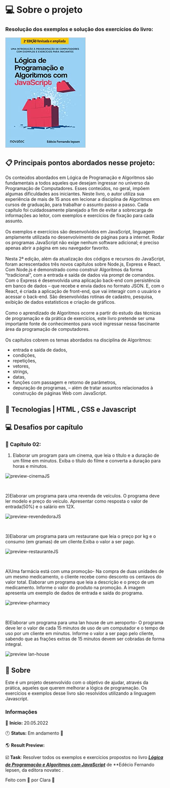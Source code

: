 # 💻 Sobre o projeto
### Resolução dos exemplos e solução dos exercícios do livro:

!['Book cover'](https://github.com/Clara-Pacheco/Logica-de-Programa-o-e-Algoritmos-com-JavaScript/blob/main/book-cover.jpg)

## 📋 Principais pontos abordados nesse projeto:

Os conteúdos abordados em Lógica de Programação e Algoritmos são fundamentais a todos aqueles que desejam ingressar no universo da Programação de Computadores. Esses conteúdos, no geral, impõem algumas dificuldades aos iniciantes. Neste livro, o autor utiliza sua experiência de mais de 15 anos em lecionar a disciplina de Algoritmos em cursos de graduação, para trabalhar o assunto passo a passo. Cada capítulo foi cuidadosamente planejado a fim de evitar a sobrecarga de informações ao leitor, com exemplos e exercícios de fixação para cada assunto.  
<br>
Os exemplos e exercícios são desenvolvidos em JavaScript, linguagem amplamente utilizada no desenvolvimento de páginas para a internet. Rodar os programas JavaScript não exige nenhum software adicional; é preciso apenas abrir a página em seu navegador favorito.  
<br>
Nesta 2ª edição, além da atualização dos códigos e recursos do JavaScript, foram acrescentados três novos capítulos sobre Node.js, Express e React. Com Node.js é demonstrado como construir Algoritmos da forma “tradicional”, com a entrada e saída de dados via prompt de comandos. Com o Express é desenvolvida uma aplicação back-end com persistência em banco de dados – que recebe e envia dados no formato JSON. E, com o React, é criada a aplicação de front-end, que vai interagir com o usuário e acessar o back-end. São desenvolvidas rotinas de cadastro, pesquisa, exibição de dados estatísticos e criação de gráficos.  
<br>
Como o aprendizado de Algoritmos ocorre a partir do estudo das técnicas de programação e da prática de exercícios, este livro pretende ser uma importante fonte de conhecimentos para você ingressar nessa fascinante área da programação de computadores.  
<br>
Os capítulos cobrem os temas abordados na disciplina de Algoritmos:  
- entrada e saída de dados,
- condições,
- repetições,
- vetores,
- strings,
- datas,
- funções com passagem e retorno de parâmetros,
- depuração de programas,
– além de tratar assuntos relacionados à construção de páginas Web com JavaScript.


## 🧪 Tecnologias | HTML , CSS e Javascript  


## 💻 Desafios por capítulo

### 📕 Capítulo 02:

1) Elaborar um program para um cinema, que leia o título e a duração de um filme em minutos. Exiba o título do filme e converta a duração para horas e minutos.  

![preview-cinemaJS](https://github.com/Clara-Pacheco/Logica-de-Programacao-e-Algoritmos-com-JavaScript/blob/main/cinemaJS.png)

<br>

2)Elaborar um programa para uma revenda de veículos. O programa deve ler modelo e preço do veículo. Apresentar como resposta o valor de entrada(50%) e o salário em 12X.  

![preview-revendedoraJS](https://github.com/Clara-Pacheco/Logica-de-Programacao-e-Algoritmos-com-JavaScript/blob/main/revendaVeiculosJS.png)

<br>  

3)Elaborar um programa para um restaurane que leia o preço por kg e o consumo (em gramas) de um cliente.Exiba o valor a ser pago.  

![preview-restauranteJS](https://github.com/Clara-Pacheco/Logica-de-Programacao-e-Algoritmos-com-JavaScript/blob/main/restauranteJS.png)

<br>

A)Uma farmácia está com uma promoção- Na compra de duas unidades de um mesmo medicamento, o cliente recebe como desconto os centavos do valor total. Elaborar um programa que leia a descrição e o preço de um medicamento. Informe o valor do produto na promoção. A imagem apresenta um exemplo de dados de entrada e saída do programa.  

![preview-pharmacy](https://github.com/Clara-Pacheco/Logica-de-Programacao-e-Algoritmos-com-JavaScript/blob/main/assets/farmaciaJS.png)

<br>

B)Elaborar um programa para uma lan house de um aeroporto- O programa deve ler o valor de cada 15 minutos de uso de um computador e o tempo de uso por um cliente em minutos. Informe o valor a ser pago pelo cliente, sabendo que as frações extras de 15 minutos devem ser cobradas de forma integral.

![preview lan-house](https://github.com/Clara-Pacheco/Logica-de-Programacao-e-Algoritmos-com-JavaScript/blob/main/assets/lan-house.png)
##  📕 Sobre  

<p>Este é um projeto desenvolvido com o objetivo de ajudar, através da prática, aqueles que querem melhorar a lógica de programação. Os exercícios e exemplos desse livro são resolvidos utilizando a linguagem Javascript.

### Informações  

📅 **Início:** 20.05.2022

🕛 **Status:** Em andamento 📆

🌎 **Result Preview: []()**
 
☑️ **Task**: Resolver todos os exemplos e exercícios propostos no livro <a href="https://www.novatec.com.br/livros/logica-programacao-algoritmos-com-javascript-2ed/">***Lógica de Programação e Algoritmos com JavaScript***</a> de **Edécio Fernando lepsen, da editora novatec .

Feito com 💜 por Clara 🚀
</p>

